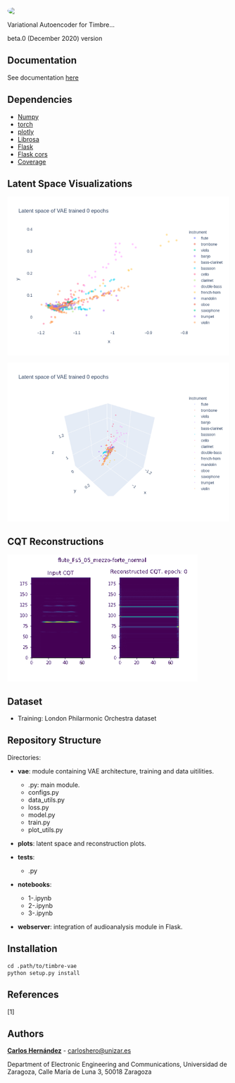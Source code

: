 <div>
<img style="float:left; border-radius:50%" src="https://avatars2.githubusercontent.com/u/58553327?s=460&u=3276252f07fb379c248bc8c9ce344bfdcaed7c45&v=4" width="40px">
</div>
<br>


Variational Autoencoder for Timbre...

beta.0 (December 2020) version


## Documentation

See documentation [here]()


## Dependencies

* [Numpy](https://numpy.org/)
* [torch]()
* [plotly]()
* [Librosa]()
* [Flask]()
* [Flask cors]()
* [Coverage]()


## Latent Space Visualizations

![](plots/html_2d_latent_space_0epochs.png)

![](plots/html_3d_latent_space_0epochs.png)

## CQT Reconstructions

![](plots/reconstruction_animation.gif)


## Dataset

* Training: London Philarmonic Orchestra dataset


## Repository Structure

Directories:

* <strong>vae</strong>: module containing VAE architecture, training and data uitilities.
    * .py: main module.
    * configs.py
    * data_utils.py
    * loss.py
    * model.py
    * train.py
    * plot_utils.py


* <strong>plots</strong>: latent space and reconstruction plots.


* <strong>tests</strong>:
    * .py


* <strong>notebooks</strong>:
    * 1-.ipynb
    * 2-.ipynb
    * 3-.ipynb
  
  
* <strong>webserver</strong>: integration of audioanalysis module in Flask.



## Installation

```
cd .path/to/timbre-vae
python setup.py install
```

## References

[1] 

## Authors

[**Carlos Hernández**](https://carlosholivan.github.io/index.html) - carloshero@unizar.es

Department of Electronic Engineering and Communications, Universidad de Zaragoza, Calle María de Luna 3, 50018 Zaragoza